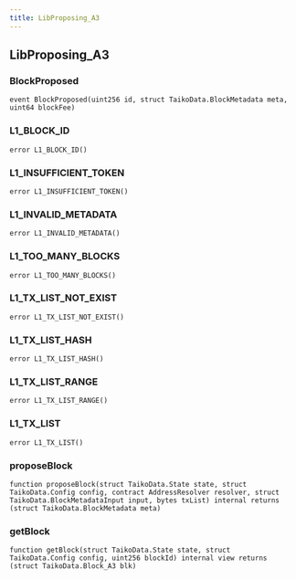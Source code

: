 ```yaml
---
title: LibProposing_A3
---
```


## LibProposing_A3

### BlockProposed

```solidity
event BlockProposed(uint256 id, struct TaikoData.BlockMetadata meta, uint64 blockFee)
```

### L1_BLOCK_ID

```solidity
error L1_BLOCK_ID()
```

### L1_INSUFFICIENT_TOKEN

```solidity
error L1_INSUFFICIENT_TOKEN()
```

### L1_INVALID_METADATA

```solidity
error L1_INVALID_METADATA()
```

### L1_TOO_MANY_BLOCKS

```solidity
error L1_TOO_MANY_BLOCKS()
```

### L1_TX_LIST_NOT_EXIST

```solidity
error L1_TX_LIST_NOT_EXIST()
```

### L1_TX_LIST_HASH

```solidity
error L1_TX_LIST_HASH()
```

### L1_TX_LIST_RANGE

```solidity
error L1_TX_LIST_RANGE()
```

### L1_TX_LIST

```solidity
error L1_TX_LIST()
```

### proposeBlock

```solidity
function proposeBlock(struct TaikoData.State state, struct TaikoData.Config config, contract AddressResolver resolver, struct TaikoData.BlockMetadataInput input, bytes txList) internal returns (struct TaikoData.BlockMetadata meta)
```

### getBlock

```solidity
function getBlock(struct TaikoData.State state, struct TaikoData.Config config, uint256 blockId) internal view returns (struct TaikoData.Block_A3 blk)
```

